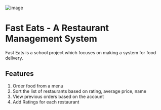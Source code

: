 ![image](https://user-images.githubusercontent.com/109609514/206912984-befae0c4-7d61-4da2-a5a3-e5c64b10b712.png)

# Fast Eats - A Restaurant Management System

Fast Eats is a school project which focuses on making a system for food delivery.

## Features

1. Order food from a menu
2. Sort the list of restaurants based on rating, average price, name
3. View previous orders based on the account
4. Add Ratings for each restaurant
